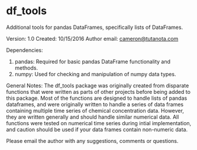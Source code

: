 # df_tools
Additional tools for pandas DataFrames, specifically lists of DataFrames.

Version: 1.0
Created: 10/15/2016
Author email: cameron@tutanota.com

Dependencies:
1. pandas: Required for basic pandas DataFrame functionality and methods.
2. numpy: Used for checking and manipulation of numpy data types.

General Notes:
The df_tools package was originally created from disparate functions that were
written as parts of other projects before being added to this package. Most of the
functions are designed to handle lists of pandas dataframes, and were originally written
to handle a series of data frames containing multiple time series of chemical concentration data.
However, they are written generally and should handle similar numerical data. All functions 
were tested on numerical time series during intial implementation, and caution should be used
if your data frames contain non-numeric data.

Please email the author with any suggestions, comments or questions.
